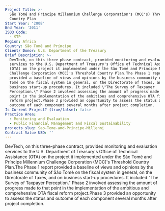 ```yaml
---
Project Title: >-
  São Tomé and Príncipe Millennium Challenge Corporation's (MCC's) Threshold
  Country Plan
Start Year: '2008'
End Year: '2011'
ISO3 Code:
  - STP
Region: Africa
Country: São Tomé and Príncipe
Client/ Donor: U.S. Department of the Treasury
Brief Description: >-
  DevTech, on this three-phase contract, provided monitoring and evaluation
  services to the U.S. Department of Treasury's Office of Technical Assistance
  (OTA) on the project it implemented under the São Tomé and Príncipe Millennium
  Challenge Corporation (MCC)'s Threshold Country Plan.The Phase 1 report
  provided a baseline of views and opinions by the business community of São
  Tomé on the fiscal system in general, on the Directorate of Taxes, and on
  business start-up procedures. It included \"The Survey of Taxpayer
  Perception.\" Phase 2 involved assessing the amount of progress made to that
  point in the implementation of the ambitious and comprehensive OTA fiscal
  reform project.Phase 3 provided an opportunity to assess the status and
  outcome of each component several months after project completion.
Is Current Project? (true/false): false
Practice Area:
  - Monitoring and Evaluation
  - Public Financial Management and Fiscal Sustainability
projects_slug: Sao-Tome-and-Principe-Millenni
Contract Value USD: ''
---
```

DevTech, on this three-phase contract, provided monitoring and evaluation services to the U.S. Department of Treasury's Office of Technical Assistance (OTA) on the project it implemented under the São Tomé and Príncipe Millennium Challenge Corporation (MCC)'s Threshold Country Plan.The Phase 1 report provided a baseline of views and opinions by the business community of São Tomé on the fiscal system in general, on the Directorate of Taxes, and on business start-up procedures. It included \"The Survey of Taxpayer Perception.\" Phase 2 involved assessing the amount of progress made to that point in the implementation of the ambitious and comprehensive OTA fiscal reform project.Phase 3 provided an opportunity to assess the status and outcome of each component several months after project completion.